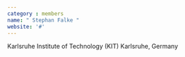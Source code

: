 ```yaml
---
category : members
name: " Stephan Falke " 
website: '#'
---
```

Karlsruhe Institute of Technology (KIT)
Karlsruhe, Germany

